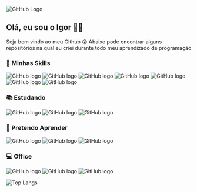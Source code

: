 ![GitHub Logo](https://i.ibb.co/8gjJ75w/wdwdw.png)

## Olá, eu sou o Igor 👩‍🚀

Seja bem vindo ao meu Github 😝
Abaixo pode encontrar alguns repositórios na qual eu criei durante todo meu aprendizado de programação

### 🚀 Minhas Skills

![GitHub logo](https://img.shields.io/badge/HTML5-E34F26?style=for-the-badge&logo=html5&logoColor=white)
![GitHub logo](https://img.shields.io/badge/CSS3-1572B6?style=for-the-badge&logo=css3&logoColor=white)
![GitHub logo](https://img.shields.io/badge/Sass-CC6699?style=for-the-badge&logo=sass&logoColor=white)
![GitHub logo](https://img.shields.io/badge/Tailwind_CSS-38B2AC?style=for-the-badge&logo=tailwind-css&logoColor=white)
![GitHub logo](https://img.shields.io/badge/jQuery-0769AD?style=for-the-badge&logo=jquery&logoColor=white)
![GitHub logo](https://img.shields.io/badge/Markdown-000000?style=for-the-badge&logo=markdown&logoColor=white)
![GitHub logo](https://img.shields.io/badge/GIT-E44C30?style=for-the-badge&logo=git&logoColor=white)

### 📚 Estudando

![GitHub logo](https://img.shields.io/badge/React-20232A?style=for-the-badge&logo=react&logoColor=61DAFB)
![GitHub logo](https://img.shields.io/badge/Figma-F24E1E?style=for-the-badge&logo=figma&logoColor=white)
![GitHub logo](https://img.shields.io/badge/Python-14354C?style=for-the-badge&logo=python&logoColor=white)

### 📆 Pretendo Aprender

![GitHub logo](https://img.shields.io/badge/React-20232A?style=for-the-badge&logo=react&logoColor=61DAFB)
![GitHub logo](https://img.shields.io/badge/Node.js-43853D?style=for-the-badge&logo=node.js&logoColor=white)
![GitHub logo](https://img.shields.io/badge/MongoDB-4EA94B?style=for-the-badge&logo=mongodb&logoColor=white)

### 💻 Office

![GitHub logo](https://img.shields.io/badge/Microsoft_Word-2B579A?style=for-the-badge&logo=microsoft-word&logoColor=white)
![GitHub logo](https://img.shields.io/badge/Microsoft_PowerPoint-B7472A?style=for-the-badge&logo=microsoft-powerpoint&logoColor=white)
![GitHub logo](https://img.shields.io/badge/Microsoft_Excel-217346?style=for-the-badge&logo=microsoft-excel&logoColor=white)

![Top Langs](https://github-readme-stats.vercel.app/api/top-langs/?username=anuraghazra&layout=compact&card_width=1000)
